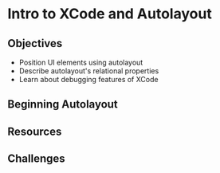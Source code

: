 # Intro to XCode and Autolayout

## Objectives

- Position UI elements using autolayout
- Describe autolayout's relational properties 
- Learn about debugging features of XCode


## Beginning Autolayout


## Resources


## Challenges